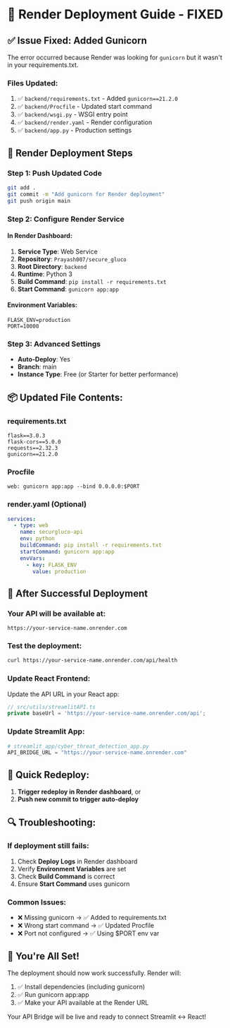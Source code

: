 # 🚀 **Render Deployment Guide - FIXED**

## ✅ **Issue Fixed: Added Gunicorn**

The error occurred because Render was looking for `gunicorn` but it wasn't in your requirements.txt.

### **Files Updated:**
1. ✅ `backend/requirements.txt` - Added `gunicorn==21.2.0`
2. ✅ `backend/Procfile` - Updated start command
3. ✅ `backend/wsgi.py` - WSGI entry point
4. ✅ `backend/render.yaml` - Render configuration
5. ✅ `backend/app.py` - Production settings

## 🔧 **Render Deployment Steps**

### **Step 1: Push Updated Code**
```bash
git add .
git commit -m "Add gunicorn for Render deployment"
git push origin main
```

### **Step 2: Configure Render Service**

#### **In Render Dashboard:**
1. **Service Type**: Web Service
2. **Repository**: `Prayash007/secure_gluco`
3. **Root Directory**: `backend`
4. **Runtime**: Python 3
5. **Build Command**: `pip install -r requirements.txt`
6. **Start Command**: `gunicorn app:app`

#### **Environment Variables:**
```
FLASK_ENV=production
PORT=10000
```

### **Step 3: Advanced Settings**
- **Auto-Deploy**: Yes
- **Branch**: main
- **Instance Type**: Free (or Starter for better performance)

## 📦 **Updated File Contents:**

### **requirements.txt**
```
flask==3.0.3
flask-cors==5.0.0
requests==2.32.3
gunicorn==21.2.0
```

### **Procfile**
```
web: gunicorn app:app --bind 0.0.0.0:$PORT
```

### **render.yaml** (Optional)
```yaml
services:
  - type: web
    name: securgluco-api
    env: python
    buildCommand: pip install -r requirements.txt
    startCommand: gunicorn app:app
    envVars:
      - key: FLASK_ENV
        value: production
```

## 🎯 **After Successful Deployment**

### **Your API will be available at:**
```
https://your-service-name.onrender.com
```

### **Test the deployment:**
```bash
curl https://your-service-name.onrender.com/api/health
```

### **Update React Frontend:**
Update the API URL in your React app:

```typescript
// src/utils/streamlitAPI.ts
private baseUrl = 'https://your-service-name.onrender.com/api';
```

### **Update Streamlit App:**
```python
# streamlit_app/cyber_threat_detection_app.py
API_BRIDGE_URL = "https://your-service-name.onrender.com"
```

## 🚀 **Quick Redeploy:**

1. **Trigger redeploy in Render dashboard**, or
2. **Push new commit to trigger auto-deploy**

## 🔍 **Troubleshooting:**

### **If deployment still fails:**
1. Check **Deploy Logs** in Render dashboard
2. Verify **Environment Variables** are set
3. Check **Build Command** is correct
4. Ensure **Start Command** uses gunicorn

### **Common Issues:**
- ❌ Missing gunicorn → ✅ Added to requirements.txt
- ❌ Wrong start command → ✅ Updated Procfile
- ❌ Port not configured → ✅ Using $PORT env var

## 🎉 **You're All Set!**

The deployment should now work successfully. Render will:
1. ✅ Install dependencies (including gunicorn)
2. ✅ Run gunicorn app:app
3. ✅ Make your API available at the Render URL

Your API Bridge will be live and ready to connect Streamlit ↔ React!